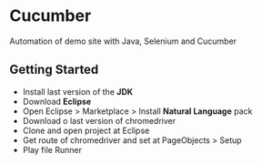 # Cucumber

Automation of demo site with Java, Selenium and Cucumber

## Getting Started

* Install last version of the __JDK__ <br>
* Download __Eclipse__ <br>
* Open Eclipse > Marketplace > Install __Natural Language__ pack <br>
* Download o last version of chromedriver
* Clone and open project at Eclipse<br>
* Get route of chromedriver and set at PageObjects > Setup
* Play file Runner
